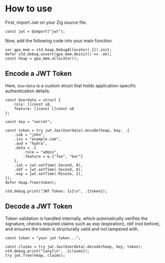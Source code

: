 # How to use

First, import Jwt on your Zig source file.

```zig
const jwt = @import("jwt");
```

Now, add the following code into your main function.

```zig
var gpa_mem = std.heap.DebugAllocator(.{}).init;
defer std.debug.assert(gpa_mem.deinit() == .ok);
const heap = gpa_mem.allocator();
```

## Encode a JWT Token

Here, `Userdata` is a custom struct that holds application-specific authentication details.

```zig
const Userdata = struct {
    role: []const u8,
    feature: []const []const u8
};

const key = "secret";

const token = try jwt.Jws(Userdata).encode(heap, key, .{
    .sub = "john",
    .iss = "example.com",
    .aud = "hydra",
    .data = .{
        .role = "admin",
        .feature = &.{"foo", "bar"}
    },
    .iat = jwt.setTime(.Second, 0),
    .nbf = jwt.setTime(.Second, 0),
    .exp = jwt.setTime(.Minute, 2),
});
defer heap.free(token);

std.debug.print("JWT Token: {s}\n", .{token});
```

## Decode a JWT Token

Token validation is handled internally, which automatically verifies the signature, checks required claims such as exp (expiration), nbf (not before), and ensures the token is structurally valid and not tampered with.

```zig
const token = "your jwt token...";

const claims = try jwt.Jws(Userdata).decode(heap, key, token);
std.debug.print("{any}\n", .{claims});
try jwt.free(heap, claims);
```
